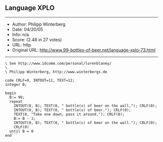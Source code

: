 
## Language XPLO ##
---
- Author: Philipp Winterberg
- Date: 04/20/05
- Info: n/a
- Score:  (2.48 in 27 votes)
- URL: http
- Original URL: http://www.99-bottles-of-beer.net/language-xplo-73.html
---

```\ XPLO version of 99 Bottles of beer (Bottles.xpl)
\ See http://www.idcomm.com/personal/lorenblaney/
\
\ Philipp Winterberg, http://www.winterbergs.de

code CRLF=9, INTOUT=11, TEXT=12;
integer B;

begin
  B:= 99;
  repeat	
    INTOUT(0, B); TEXT(0, " bottle(s) of beer on the wall,"); CRLF(0);
    INTOUT(0, B); TEXT(0, " bottle(s) of beer."); CRLF(0);
    TEXT(0, "Take one down, pass it around,"); CRLF(0);
    B:= B - 1;
    INTOUT(0, B); TEXT(0, " bottle(s) of beer on the wall."); CRLF(0);
    CRLF(0)
  until B = 0
end```